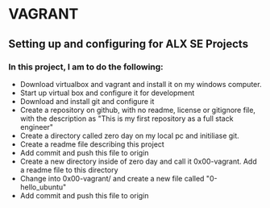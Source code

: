 # VAGRANT
## Setting up and configuring for ALX SE Projects
### In this project, I am to do the following:
* Download virtualbox and vagrant and install it on my windows computer.
* Start up virtual box and configure it for development
* Download and install git and configure it
* Create a repository on github, with no readme, license or gitignore file, with the description as "This is my first repository as a full stack engineer"
* Create a directory called zero day on my local pc and initiliase git.
* Create a readme file describing this project
* Add commit and push this file to origin
* Create a new directory inside of zero day and call it 0x00-vagrant. Add a readme file to this directory
* Change into 0x00-vagrant/ and create a new file called "0-hello_ubuntu"
* Add commit and push this file to origin

